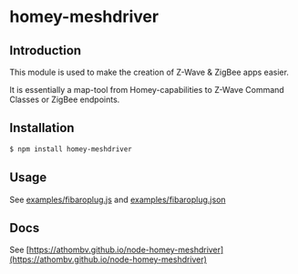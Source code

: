 # homey-meshdriver

## Introduction
This module is used to make the creation of Z-Wave & ZigBee apps easier.

It is essentially a map-tool from Homey-capabilities to Z-Wave Command Classes or ZigBee endpoints.

## Installation

```bash
$ npm install homey-meshdriver
```

## Usage
See [examples/fibaroplug.js](examples/fibaroplug.js) and [examples/fibaroplug.json](examples/fibaroplug.json)

## Docs
See [https://athombv.github.io/node-homey-meshdriver](https://athombv.github.io/node-homey-meshdriver)